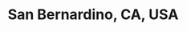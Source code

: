 ---
title: San Bernardino, CA, USA
url: /san-bernardino-ca-usa/
latitude: -34.883
longitude: -56.161
---
